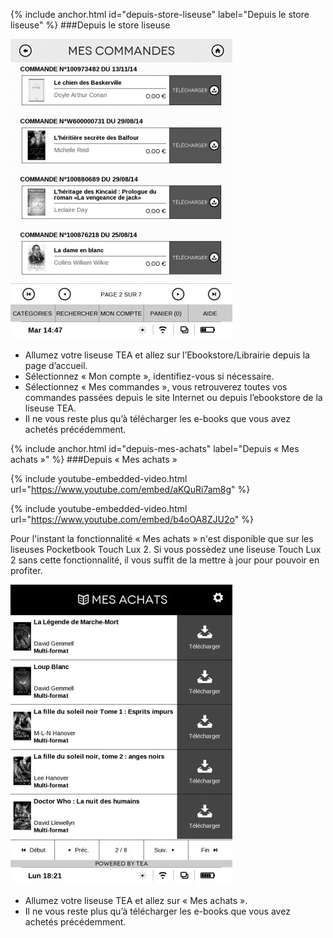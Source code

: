 {% include anchor.html id="depuis-store-liseuse" label="Depuis le store liseuse" %}
###Depuis le store liseuse

![](/images/telecharger-liseuse-1.jpg)

- Allumez votre liseuse TEA et allez sur l’Ebookstore/Librairie depuis la page d’accueil. 
- Sélectionnez « Mon compte », identifiez-vous si nécessaire.
- Sélectionnez « Mes commandes », vous retrouverez toutes vos commandes passées depuis le site Internet ou depuis l’ebookstore de la liseuse TEA. 
- Il ne vous reste plus qu’à télécharger les e-books que vous avez achetés précédemment.

{% include anchor.html id="depuis-mes-achats" label="Depuis « Mes achats »" %}
###Depuis « Mes achats »

{% include youtube-embedded-video.html url="https://www.youtube.com/embed/aKQuRi7am8g" %}

{% include youtube-embedded-video.html url="https://www.youtube.com/embed/b4oOA8ZJU2o" %}

Pour l'instant la fonctionnalité « Mes achats » n'est disponible que sur les liseuses Pocketbook Touch Lux 2. Si vous possèdez une liseuse Touch Lux 2 sans cette fonctionnalité, il vous suffit de la mettre à jour pour pouvoir en profiter.

![](/images/telecharger-liseuse-2.jpg)

- Allumez votre liseuse TEA et allez sur « Mes achats ».
- Il ne vous reste plus qu’à télécharger les e-books que vous avez achetés précédemment.

